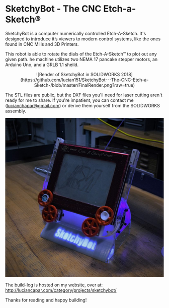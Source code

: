 # SketchyBot - The CNC Etch-a-Sketch®
SketchyBot is a computer numerically controlled Etch-A-Sketch. It's designed to introduce it’s viewers to modern control systems, like the ones found in CNC Mills and 3D Printers. 

This robot is able to rotate the dials of the Etch-A-Sketch™ to plot out any given path. he machine utilizes two NEMA 17 pancake stepper motors, an Arduino Uno, and a GRLB 1.1 sheild.

<p align="center">
![Render of SketchyBot in SOLIDWORKS 2018](https://github.com/lucian151/SketchyBot---The-CNC-Etch-a-Sketch-/blob/master/FinalRender.png?raw=true)
</p>

The STL files are public, but the DXF files you'll need for laser cutting aren't ready for me to share. If you're impatient, you can contact me (lucianchapar@gmail.com) or derive them yourself from the SOLIDWORKS assembly.

<p align="center">
<img width="600" alt="Photo of assembled robot" src="https://github.com/lucian151/SketchyBot/blob/master/Pics/SketchyBot-altangle.jpg">
</p>

The build-log is hosted on my website, over at: http://luciancapar.com/category/projects/sketchybot/

Thanks for reading and happy building!
